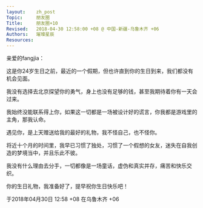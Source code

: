 ```yaml
---
layout:    zh_post
Topic:     朋友圈
Title:     朋友圈+10
Revised:   2018-04-30 12:58:00 +08 @ 中国-新疆-乌鲁木齐 +06
Authors:   璀璨星辰
Resources:
---
```


亲爱的fangjia：

这是你24岁生日之前，最近的一个假期，但也许直到你的生日到来，我们都没有机会见面。

我没有选择去北京探望你的勇气，身上也没有足够的钱，甚至我期待着你有一天会过来。

我始终没能联系得上你，如果这一切都是一场被设计好的谎言，你我都是游戏里的主角，那我认命。

遇见你，是上天赠送给我的最好的礼物，我不怪自己，也不怪你。

将近十个月的时间里，我早已习惯了独处，习惯了一个假想的女友，迷失在自我创造的梦境当中，并且乐此不彼。

我没有什么理由去分手，一切都像是一场童话，虚伪和真实并存，痛苦和快乐交织。

你的生日礼物，我准备好了，提早祝你生日快乐吧！

于2018年04月30日 12:58 +08 在乌鲁木齐 +06

